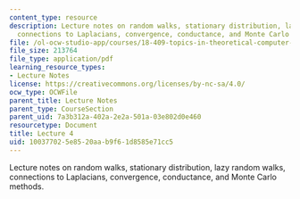 ```yaml
---
content_type: resource
description: Lecture notes on random walks, stationary distribution, lazy random walks,
  connections to Laplacians, convergence, conductance, and Monte Carlo methods.
file: /ol-ocw-studio-app/courses/18-409-topics-in-theoretical-computer-science-an-algorithmists-toolkit-fall-2009/100377025e8520aab9f61d8585e71cc5_MIT18_409F09_scribe4.pdf
file_size: 213764
file_type: application/pdf
learning_resource_types:
- Lecture Notes
license: https://creativecommons.org/licenses/by-nc-sa/4.0/
ocw_type: OCWFile
parent_title: Lecture Notes
parent_type: CourseSection
parent_uid: 7a3b312a-402a-2e2a-501a-03e802d0e460
resourcetype: Document
title: Lecture 4
uid: 10037702-5e85-20aa-b9f6-1d8585e71cc5
---
```

Lecture notes on random walks, stationary distribution, lazy random walks, connections to Laplacians, convergence, conductance, and Monte Carlo methods.